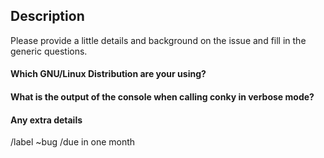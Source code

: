 <!---
Please read this!

Before opening a new issue, make sure that both README.md and 
Gitlab Wiki have been consulted.
--->

[//]: # (Title for your issue. Example: "Conky not displaying after upgrade")

## Description

Please provide a little details and background on the issue and fill in the generic questions.

#### Which GNU/Linux Distribution are your using?

#### What is the output of the console when calling conky in verbose mode?

#### Any extra details
[//]: # (Was it working before a specific action? Have you had the opportunity to test on a different distribution or desktop environment? Any hint on what may be the issue in your opinion?)


/label ~bug
/due in one month
